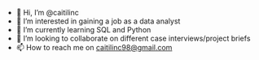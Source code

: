 - 👋 Hi, I’m @caitilinc
- 👀 I’m interested in gaining a job as a data analyst
- 🌱 I’m currently learning SQL and Python 
- 💞️ I’m looking to collaborate on different case interviews/project briefs
- 📫 How to reach me on caitilinc98@gmail.com

<!---
caitilinc/caitilinc is a ✨ special ✨ repository because its `README.md` (this file) appears on your GitHub profile.
You can click the Preview link to take a look at your changes.
--->
